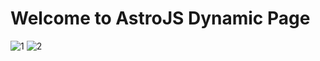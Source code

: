 # Welcome to AstroJS Dynamic Page


![1](/astrojs-dynamic-page.netlify.app_.png)
![2](/astrojs-dynamic-page.netlify.app_1_.png)